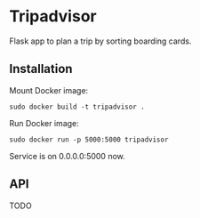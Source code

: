 # Tripadvisor

Flask app to plan a trip by sorting boarding cards.

## Installation

Mount Docker image:

`sudo docker build -t tripadvisor .`

Run Docker image:

`sudo docker run -p 5000:5000 tripadvisor`

Service is on 0.0.0.0:5000 now.

## API

TODO
